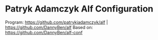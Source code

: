 # Patryk Adamczyk Alf Configuration
Program: https://github.com/patrykjadamczyk/alf | https://github.com/DannyBen/alf
Based on: https://github.com/DannyBen/alf-conf
